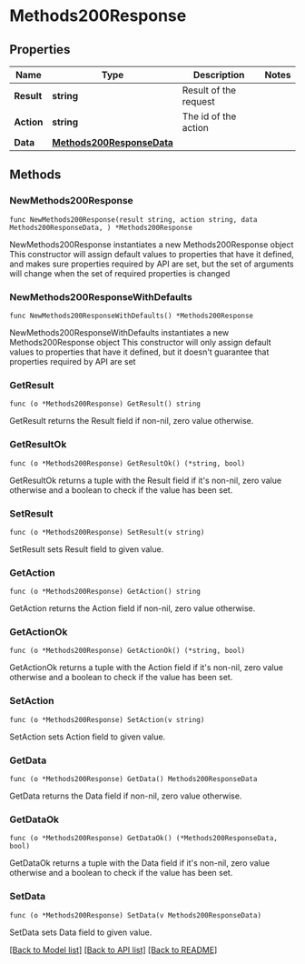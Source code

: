 # Methods200Response

## Properties

Name | Type | Description | Notes
------------ | ------------- | ------------- | -------------
**Result** | **string** | Result of the request | 
**Action** | **string** | The id of the action | 
**Data** | [**Methods200ResponseData**](Methods200ResponseData.md) |  | 

## Methods

### NewMethods200Response

`func NewMethods200Response(result string, action string, data Methods200ResponseData, ) *Methods200Response`

NewMethods200Response instantiates a new Methods200Response object
This constructor will assign default values to properties that have it defined,
and makes sure properties required by API are set, but the set of arguments
will change when the set of required properties is changed

### NewMethods200ResponseWithDefaults

`func NewMethods200ResponseWithDefaults() *Methods200Response`

NewMethods200ResponseWithDefaults instantiates a new Methods200Response object
This constructor will only assign default values to properties that have it defined,
but it doesn't guarantee that properties required by API are set

### GetResult

`func (o *Methods200Response) GetResult() string`

GetResult returns the Result field if non-nil, zero value otherwise.

### GetResultOk

`func (o *Methods200Response) GetResultOk() (*string, bool)`

GetResultOk returns a tuple with the Result field if it's non-nil, zero value otherwise
and a boolean to check if the value has been set.

### SetResult

`func (o *Methods200Response) SetResult(v string)`

SetResult sets Result field to given value.


### GetAction

`func (o *Methods200Response) GetAction() string`

GetAction returns the Action field if non-nil, zero value otherwise.

### GetActionOk

`func (o *Methods200Response) GetActionOk() (*string, bool)`

GetActionOk returns a tuple with the Action field if it's non-nil, zero value otherwise
and a boolean to check if the value has been set.

### SetAction

`func (o *Methods200Response) SetAction(v string)`

SetAction sets Action field to given value.


### GetData

`func (o *Methods200Response) GetData() Methods200ResponseData`

GetData returns the Data field if non-nil, zero value otherwise.

### GetDataOk

`func (o *Methods200Response) GetDataOk() (*Methods200ResponseData, bool)`

GetDataOk returns a tuple with the Data field if it's non-nil, zero value otherwise
and a boolean to check if the value has been set.

### SetData

`func (o *Methods200Response) SetData(v Methods200ResponseData)`

SetData sets Data field to given value.



[[Back to Model list]](../README.md#documentation-for-models) [[Back to API list]](../README.md#documentation-for-api-endpoints) [[Back to README]](../README.md)


